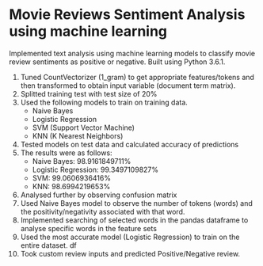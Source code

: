 # Movie Reviews Sentiment Analysis using machine learning
Implemented text analysis using machine learning models to classify movie review sentiments as positive or negative. Built using Python 3.6.1.

1. Tuned CountVectorizer (1_gram) to get appropriate features/tokens and then transformed to obtain input variable (document term matrix).
2. Splitted training test with test size of 20%
3. Used the following models to train on training data.
    - Naive Bayes
    - Logistic Regression
    - SVM (Support Vector Machine)
    - KNN (K Nearest Neighbors)
4. Tested models on test data and calculated accuracy of predictions
5. The results were as follows:
    - Naive Bayes: 98.9161849711%
    - Logistic Regression: 99.3497109827%
    - SVM: 99.0606936416%
    - KNN: 98.6994219653%
6. Analysed further by observing confusion matrix
7. Used Naive Bayes model to observe the number of tokens (words) and the positivity/negativity associated with that word.
8. Implemented searching of selected words in the pandas dataframe to analyse specific words in the feature sets
9. Used the most accurate model (Logistic Regression) to train on the entire dataset. df
10. Took custom review inputs and predicted Positive/Negative review.


